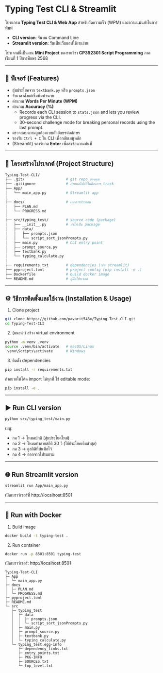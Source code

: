 # Typing Test CLI & Streamlit

โปรแกรม **Typing Test CLI & Web App** สำหรับวัดความเร็ว (WPM) และความแม่นยำในการพิมพ์  
- **CLI version**: รันบน Command Line  
- **Streamlit version**: รันเป็นเว็บแอปใช้งานง่าย  

โปรเจกต์นี้เป็นงาน **Mini Project** ของรายวิชา **CP352301 Script Programming** ภาคเรียนที่ 1 ปีการศึกษา 2568  

---

## 📌 ฟีเจอร์ (Features)
- สุ่มประโยคจาก `textbank.py` หรือ `prompts.json`
- จับเวลาตั้งแต่เริ่มพิมพ์จนจบ
- คำนวณ **Words Per Minute (WPM)**
- คำนวณ **Accuracy (%)**
  - Records each CLI session to `stats.json` and lets you review progress via the CLI.
  - 30-second challenge mode for breaking personal records using the last prompt.
- ตรวจสอบความถูกต้องแบบตัวอักษรต่ออักษร
- รองรับ `Ctrl + C` ใน CLI เพื่อกลับเมนูหลัก
- (Streamlit) รองรับกด **Enter** เพื่อส่งข้อความทันที  

---

## 📂 โครงสร้างโปรเจกต์ (Project Structure)

```bash
Typing-Test-CLI/
├── .git/                   # git repo ของคุณ
├── .gitignore              # กำหนดไฟล์ที่ไม่ต้องการ track
├── App/
│   └── main_app.py         # Streamlit app
│
├── docs/                   # เอกสารประกอบ
│   ├── PLAN.md
│   └── PROGRESS.md
│
├── src/typing_test/        # source code (package)
│   ├── __init__.py         # ทำให้เป็น package
│   ├── data/
│   │   ├── prompts.json
│   │   └── script_sort_jsonPrompts.py
│   ├── main.py             # CLI entry point
│   ├── prompt_source.py
│   ├── textbank.py
│   └── typing_calculate.py
│
├── requirements.txt        # dependencies (เช่น streamlit)
├── pyproject.toml          # project config (pip install -e .)
├── Dockerfile              # build docker image
└── README.md               # คู่มือโปรเจกต์

```

---

## ⚙️ วิธีการติดตั้งและใช้งาน (Installation & Usage)
1. Clone project
```bash
git clone https://github.com/pavarit548x/Typing-Test-CLI.git
cd Typing-Test-CLI
```
2. (แนะนำ) สร้าง virtual environment
```bash
python -m venv .venv
source .venv/bin/activate   # macOS/Linux
.venv\Scripts\activate      # Windows
```
3. ติดตั้ง dependencies
```bash
pip install -r requirements.txt
```
ถ้าอยากให้โค้ด import ได้ทุกที่ ใช้ editable mode:
```bash
pip install -e .
```

---

## ▶️ Run CLI version
```bash
python src/typing_test/main.py
```
เมนู:

* กด 1 → โหมดปกติ (สุ่มประโยคใหม่)
* กด 2 → โหมดทำลายสถิติ 30 วิ (ใช้ประโยคเดิมล่าสุด)
* กด 3 → ดูสถิติที่บันทึกไว้
* กด 4 → ออกจากโปรแกรม


---

## 🌐 Run Streamlit version
```bash
streamlit run App/main_app.py
```
เปิดเบราว์เซอร์ที่ http://localhost:8501

---

## 🐳 Run with Docker
1. Build image
```bash
docker build -t typing-test .
```
2. Run container
```bash
docker run -p 8501:8501 typing-test
```
เปิดเบราว์เซอร์: http://localhost:8501

```
Typing-Test-CLI
├─ App
│  └─ main_app.py
├─ docs
│  ├─ PLAN.md
│  └─ PROGRESS.md
├─ pyproject.toml
├─ README.md
└─ src
   ├─ typing_test
   │  ├─ data
   │  │  ├─ prompts.json
   │  │  └─ script_sort_jsonPrompts.py
   │  ├─ main.py
   │  ├─ prompt_source.py
   │  ├─ textbank.py
   │  └─ typing_calculate.py
   └─ typing_test.egg-info
      ├─ dependency_links.txt
      ├─ entry_points.txt
      ├─ PKG-INFO
      ├─ SOURCES.txt
      └─ top_level.txt

```
